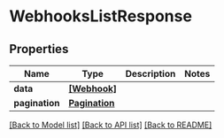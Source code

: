 # WebhooksListResponse

## Properties
Name | Type | Description | Notes
------------ | ------------- | ------------- | -------------
**data** | [**[Webhook]**](Webhook.md) |  | 
**pagination** | [**Pagination**](Pagination.md) |  | 

[[Back to Model list]](../README.md#documentation-for-models) [[Back to API list]](../README.md#documentation-for-api-endpoints) [[Back to README]](../README.md)


